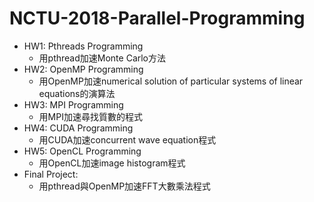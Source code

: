 # NCTU-2018-Parallel-Programming
* HW1: Pthreads Programming
    * 用pthread加速Monte Carlo方法
* HW2: OpenMP Programming
    * 用OpenMP加速numerical solution of particular systems of linear equations的演算法
* HW3: MPI Programming
    * 用MPI加速尋找質數的程式
* HW4: CUDA Programming
    * 用CUDA加速concurrent wave equation程式
* HW5: OpenCL Programming
    * 用OpenCL加速image histogram程式
* Final Project: 
    * 用pthread與OpenMP加速FFT大數乘法程式